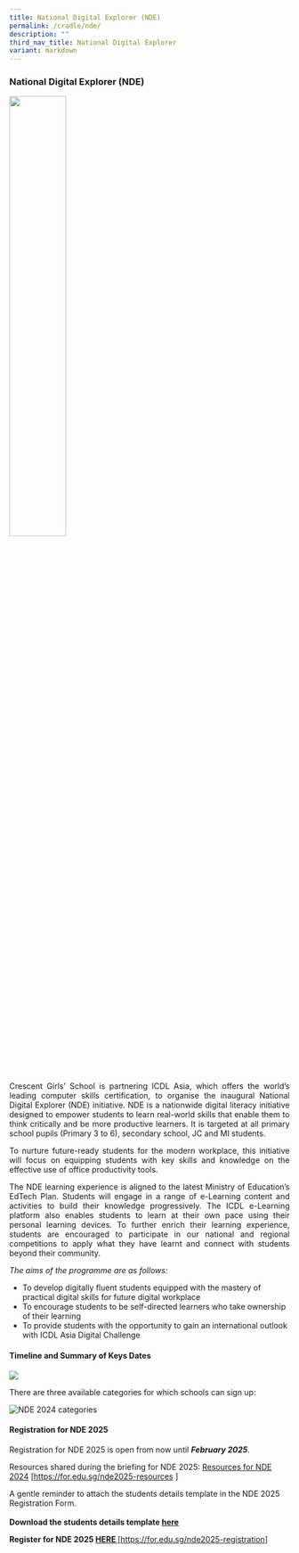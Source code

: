 ```yaml
---
title: National Digital Explorer (NDE)
permalink: /cradle/nde/
description: ""
third_nav_title: National Digital Explorer
variant: markdown
---
```

### **National Digital Explorer (NDE)**

<img src="/images/nde1.png" style="width:45%">

<p style="text-align:justify;">Crescent Girls’ School is partnering ICDL Asia, which offers the world’s leading computer skills certification, to organise the inaugural National Digital Explorer (NDE) initiative. NDE is a nationwide digital literacy initiative designed to empower students to learn real-world skills that enable them to think critically and be more productive learners. It is targeted at all primary school pupils (Primary 3 to 6), secondary school, JC and MI students. </p>

<p style="text-align:justify;">To nurture future-ready students for the modern workplace, this initiative will focus on equipping students with key skills and knowledge on the effective use of office productivity tools.</p>

<p style="text-align:justify;"> The NDE learning experience is aligned to the latest Ministry of Education’s EdTech Plan. Students will engage in a range of e-Learning content and activities to build their knowledge progressively. The ICDL e-Learning platform also enables students to learn at their own pace using their personal learning devices. To further enrich their learning experience, students are encouraged to participate in our national and regional competitions to apply what they have learnt and connect with students beyond their community. </p>

*The aims of the programme are as follows:*<br>
* To develop digitally fluent students equipped with the mastery of practical digital skills for future digital workplace<br>
* To encourage students to be self-directed learners who take ownership of their learning<br>
* To provide students with the opportunity to gain an international outlook with ICDL Asia Digital Challenge<br>


#### **Timeline and Summary of Keys Dates** ####

![](/images/nde%202024%20timeline.png)

There are three available categories for which schools can sign up:

![NDE 2024 categories](/images/nde%202024%20categories.png)




#### **Registration for NDE 2025** ####

Registration for NDE 2025 is open from now until ***February 2025***. <br>

Resources shared during the briefing for NDE 2025: [Resources for NDE 2024](https://for.edu.sg/nde2025-resources ) [https://for.edu.sg/nde2025-resources ]

A gentle reminder to attach the students details template in the NDE 2025 Registration Form.<br>
<br> 
**Download the students details template [here](https://livecrescentedu-my.sharepoint.com/:x:/g/personal/foo_wen_yeow_crescent_edu_sg/EZ4RNnICjBhAoG3DM0gQkjoBM28Vx1oAGHOnmIbndOXjFw?e=eQSn8h)** 

**Register for NDE 2025 [HERE ](https://for.edu.sg/nde2025-registration)**[https://for.edu.sg/nde2025-registration]